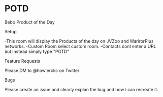 # POTD

Bebo Product of the Day

Setup

-This room will display the Products of the day on JVZoo and WarirorPlus networks.
-Custom Room select custom room.
-Contacts dont enter a URL but instead simply type "POTD"


Feature Requests

Please DM to @howlerckc on Twitter

Bugs

Please create an issue and clearly explan the bug and how I can recreate it.
